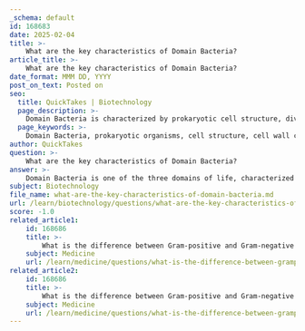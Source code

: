 ```yaml
---
_schema: default
id: 168683
date: 2025-02-04
title: >-
    What are the key characteristics of Domain Bacteria?
article_title: >-
    What are the key characteristics of Domain Bacteria?
date_format: MMM DD, YYYY
post_on_text: Posted on
seo:
  title: QuickTakes | Biotechnology
  page_description: >-
    Domain Bacteria is characterized by prokaryotic cell structure, diverse shapes, metabolic strategies, asexual reproduction through binary fission, and significant ecological roles, contributing to their vast diversity and adaptability.
  page_keywords: >-
    Domain Bacteria, prokaryotic organisms, cell structure, cell wall composition, reproduction, binary fission, diversity, morphological diversity, Gram staining, metabolic diversity, autotrophy, heterotrophy, ecological roles, nutrient cycling, decomposition, adaptations, endospores, pathogenicity
author: QuickTakes
question: >-
    What are the key characteristics of Domain Bacteria?
answer: >-
    Domain Bacteria is one of the three domains of life, characterized by a variety of features that distinguish it from the other domains, Archaea and Eukarya. Here are the key characteristics of Domain Bacteria:\n\n1. **Cell Structure**: Bacteria are prokaryotic organisms, meaning they lack a membrane-bound nucleus and other organelles. Their genetic material is typically a single circular chromosome located in a region called the nucleoid.\n\n2. **Cell Wall Composition**: Most bacteria have a rigid cell wall composed of peptidoglycan, which provides structural support and protection. The composition of the cell wall is a key factor in the classification of bacteria, particularly in Gram staining.\n\n3. **Reproduction**: Bacteria primarily reproduce asexually through a process called binary fission, where a single cell divides into two identical daughter cells. Some bacteria can also exchange genetic material through conjugation, which involves the transfer of DNA between two bacterial cells.\n\n4. **Diversity**: Bacteria exhibit a wide range of shapes, including cocci (spherical), bacilli (rod-shaped), and spirilla (spiral-shaped). This morphological diversity is often used for classification purposes. Additionally, bacteria can be classified based on their Gram staining results into Gram-positive and Gram-negative groups, which reflect differences in their cell wall structure.\n\n5. **Metabolic Diversity**: Bacteria display a variety of nutritional modes, including autotrophy (e.g., cyanobacteria, which perform photosynthesis) and heterotrophy (e.g., decomposers that break down organic matter). This metabolic diversity allows them to inhabit a wide range of environments.\n\n6. **Ecological Roles**: Bacteria play crucial roles in ecosystems, including nutrient cycling, decomposition, and forming symbiotic relationships with other organisms (e.g., mycorrhizae with plants). They are essential for processes such as nitrogen fixation and organic matter decomposition.\n\n7. **Adaptations**: Bacteria have evolved various adaptations to survive in diverse environments, including extreme conditions. Some bacteria can form endospores, which are highly resistant structures that allow them to endure unfavorable conditions.\n\n8. **Pathogenicity**: While many bacteria are beneficial, some can be pathogenic, causing diseases in humans, animals, and plants. Understanding the characteristics of pathogenic bacteria is important for medical and agricultural applications.\n\nIn summary, Domain Bacteria is characterized by its prokaryotic cell structure, diverse shapes and metabolic strategies, asexual reproduction methods, and significant ecological roles. These features contribute to the vast diversity and adaptability of bacteria in various environments.
subject: Biotechnology
file_name: what-are-the-key-characteristics-of-domain-bacteria.md
url: /learn/biotechnology/questions/what-are-the-key-characteristics-of-domain-bacteria
score: -1.0
related_article1:
    id: 168686
    title: >-
        What is the difference between Gram-positive and Gram-negative bacteria in terms of cell wall composition?
    subject: Medicine
    url: /learn/medicine/questions/what-is-the-difference-between-grampositive-and-gramnegative-bacteria-in-terms-of-cell-wall-composition
related_article2:
    id: 168686
    title: >-
        What is the difference between Gram-positive and Gram-negative bacteria in terms of cell wall composition?
    subject: Medicine
    url: /learn/medicine/questions/what-is-the-difference-between-grampositive-and-gramnegative-bacteria-in-terms-of-cell-wall-composition
---
```


&nbsp;